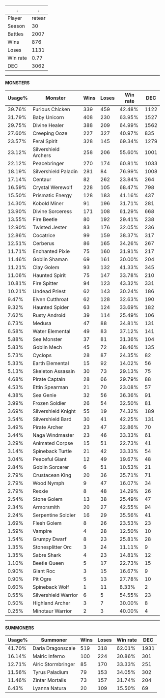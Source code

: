 .|.
|-|-
Player|retear
Season|30
Battles|2007
Wins|876
Loses|1131
Win rate|0.77
DEC|3062

---
**MONSTERS**

Usage%|Monster|Wins|Loses|Win rate|DEC|
-|-|-|-|-|-|
39.76%|Furious Chicken|339|459|42.48%|1122|
31.79%|Baby Unicorn|408|230|63.95%|1527|
29.75%|Divine Healer|388|209|64.99%|1562|
27.60%|Creeping Ooze|227|327|40.97%|835|
23.57%|Feral Spirit|328|145|69.34%|1279|
23.12%|Silvershield Archers|258|206|55.60%|1001|
22.12%|Peacebringer|270|174|60.81%|1033|
18.19%|Silvershield Paladin|281|84|76.99%|1008|
17.14%|Centaur|82|262|23.84%|264|
16.59%|Crystal Werewolf|228|105|68.47%|798|
15.50%|Prismatic Energy|128|183|41.16%|437|
14.30%|Kobold Miner|91|196|31.71%|281|
13.90%|Divine Sorceress|171|108|61.29%|668|
13.55%|Fire Beetle|80|192|29.41%|238|
12.90%|Twisted Jester|83|176|32.05%|236|
12.86%|Cocatrice|99|159|38.37%|317|
12.51%|Cerberus|86|165|34.26%|267|
11.71%|Enchanted Pixie|75|160|31.91%|217|
11.46%|Goblin Shaman|69|161|30.00%|204|
11.21%|Clay Golem|93|132|41.33%|345|
11.06%|Haunted Spirit|75|147|33.78%|210|
10.81%|Fire Spitter|94|123|43.32%|331|
10.21%|Undead Priest|62|143|30.24%|186|
9.47%|Elven Cutthroat|62|128|32.63%|190|
9.32%|Haunted Spider|63|124|33.69%|182|
7.62%|Rusty Android|39|114|25.49%|106|
6.73%|Medusa|47|88|34.81%|131|
6.58%|Water Elemental|49|83|37.12%|141|
5.88%|Sea Monster|37|81|31.36%|104|
5.83%|Goblin Mech|45|72|38.46%|135|
5.73%|Cyclops|28|87|24.35%|82|
5.33%|Earth Elemental|15|92|14.02%|56|
5.13%|Skeleton Assassin|30|73|29.13%|75|
4.68%|Pirate Captain|28|66|29.79%|88|
4.53%|Ettin Spearman|21|70|23.08%|57|
4.38%|Sea Genie|32|56|36.36%|91|
3.99%|Frozen Soldier|26|54|32.50%|81|
3.69%|Silvershield Knight|55|19|74.32%|189|
3.54%|Silvershield Bard|30|41|42.25%|131|
3.49%|Pirate Archer|23|47|32.86%|70|
3.44%|Naga Windmaster|23|46|33.33%|61|
3.29%|Animated Corpse|15|51|22.73%|41|
3.14%|Spineback Turtle|21|42|33.33%|54|
3.04%|Peaceful Giant|12|49|19.67%|48|
2.84%|Goblin Sorcerer|6|51|10.53%|21|
2.79%|Crustacean King|20|36|35.71%|71|
2.79%|Wood Nymph|9|47|16.07%|34|
2.79%|Rexxie|8|48|14.29%|26|
2.54%|Stone Golem|13|38|25.49%|47|
2.34%|Armorsmith|20|27|42.55%|94|
2.24%|Serpentine Soldier|16|29|35.56%|41|
1.69%|Flesh Golem|8|26|23.53%|23|
1.59%|Vampire|4|28|12.50%|10|
1.54%|Grumpy Dwarf|8|23|25.81%|28|
1.35%|Stonesplitter Orc|3|24|11.11%|9|
1.35%|Sabre Shark|4|23|14.81%|12|
1.10%|Beetle Queen|5|17|22.73%|15|
0.90%|Giant Roc|3|15|16.67%|9|
0.90%|Pit Ogre|5|13|27.78%|10|
0.60%|Spineback Wolf|1|11|8.33%|2|
0.55%|Silvershield Warrior|6|5|54.55%|23|
0.50%|Highland Archer|3|7|30.00%|8|
0.25%|Minotaur Warrior|2|3|40.00%|4|

---
**SUMMONERS**

Usage%|Summoner|Wins|Loses|Win rate|DEC|
-|-|-|-|-|-|
41.70%|Daria Dragonscale|519|318|62.01%|1931|
16.14%|Malric Inferno|100|224|30.86%|301|
12.71%|Alric Stormbringer|85|170|33.33%|251|
11.56%|Tyrus Paladium|79|153|34.05%|302|
11.46%|Zintar Mortalis|73|157|31.74%|204|
6.43%|Lyanna Natura|20|109|15.50%|69|
